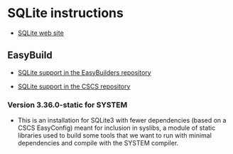 # SQLite instructions

  * [SQLite web site](https://www.sqlite.org/)


## EasyBuild

  * [SQLite support in the EasyBuilders repository](https://github.com/easybuilders/easybuild-easyconfigs/tree/main/easybuild/easyconfigs/s/SQLite)

  * [SQLite support in the CSCS repository](https://github.com/eth-cscs/production/tree/master/easybuild/easyconfigs/s/SQLite)


### Version 3.36.0-static for SYSTEM

  * This is an installation for SQLite3 with fewer dependencies (based on a
    CSCS EasyConfig) meant for inclusion in syslibs, a module of static libraries
    used to build some tools that we want to run with minimal dependencies and compile
    with the SYSTEM compiler.
